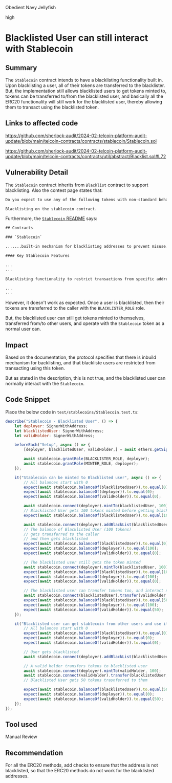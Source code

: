 Obedient Navy Jellyfish

high

# Blacklisted User can still interact with Stablecoin

## Summary
The `Stablecoin` contract intends to have a blacklisting functionality built in. Upon blacklisting a user, all of their tokens are transferred to the blacklister. But, the implementation still allows blacklisted users to get tokens minted to, tokens can be transferred to/from the blacklisted user, and basically all the ERC20 functionality will still work for the blacklisted user, thereby allowing them to transact using the blacklisted token.

## Links to affected code

https://github.com/sherlock-audit/2024-02-telcoin-platform-audit-update/blob/main/telcoin-contracts/contracts/stablecoin/Stablecoin.sol

https://github.com/sherlock-audit/2024-02-telcoin-platform-audit-update/blob/main/telcoin-contracts/contracts/util/abstract/Blacklist.sol#L72

## Vulnerability Detail
The `Stablecoin` contract inherits from `Blacklist` contract to support blacklisting. Also the contest page states that:

```txt
Do you expect to use any of the following tokens with non-standard behaviour with the smart contracts?

Blacklisting on the stablecoin contract.
```

Furthermore, the [`Stablecoin` README](https://github.com/sherlock-audit/2024-02-telcoin-platform-audit-update/blob/main/telcoin-contracts/contracts/stablecoin/README.md) says:

```txt
## Contracts

### `Stablecoin`

.......built-in mechanism for blacklisting addresses to prevent misuse.

#### Key Stablecoin Features

...
...

Blacklisting functionality to restrict transactions from specific addresses.

...
...
```

However, it doesn't work as expected. Once a user is blacklisted, then their tokens are transferred to the caller with the `BLACKLISTER_ROLE` role.

But, the blacklisted user can still get tokens minted to themselves, transferred from/to other users, and operate with the `Stablecoin` token as a normal user can.

## Impact
Based on the documentation, the protocol specifies that there is inbuild mechanism for backlisting, and that blackliste users are restricted from transacting using this token.

But as stated in the description, this is not true, and the blacklisted user can normally interact with the `Stablecoin`.

## Code Snippet
Place the below code in `test/stablecoins/Stablecoin.test.ts`:

```javascript
describe("Stablecoin - Blacklisted User", () => {
    let deployer: SignerWithAddress;
    let blacklistedUser: SignerWithAddress;
    let validHolder: SignerWithAddress;

    beforeEach("Setup", async () => {
        [deployer, blacklistedUser, validHolder,] = await ethers.getSigners();

        await stablecoin.grantRole(BLACKLISTER_ROLE, deployer);
        await stablecoin.grantRole(MINTER_ROLE, deployer);
    });

    it("Stablecoin can be minted to Blacklisted user", async () => {
        // All balances start with 0
        expect(await stablecoin.balanceOf(blacklistedUser)).to.equal(0);
        expect(await stablecoin.balanceOf(deployer)).to.equal(0);
        expect(await stablecoin.balanceOf(validHolder)).to.equal(0);

        await stablecoin.connect(deployer).mintTo(blacklistedUser, 100);
        // Blacklisted User gets 100 tokens minted before getting blacklisted
        expect(await stablecoin.balanceOf(blacklistedUser)).to.equal(100);

        await stablecoin.connect(deployer).addBlackList(blacklistedUser);
        // The balance of Blacklisted User (100 tokens)
        // gets transferred to the caller
        // and then gets blacklisted
        expect(await stablecoin.balanceOf(blacklistedUser)).to.equal(0);
        expect(await stablecoin.balanceOf(deployer)).to.equal(100);
        expect(await stablecoin.balanceOf(validHolder)).to.equal(0);

        // The blacklisted user still gets the token minted
        await stablecoin.connect(deployer).mintTo(blacklistedUser, 100);
        expect(await stablecoin.balanceOf(blacklistedUser)).to.equal(100);
        expect(await stablecoin.balanceOf(deployer)).to.equal(100);
        expect(await stablecoin.balanceOf(validHolder)).to.equal(0);

        // The blacklisted user can transfer tokens too, and interact normally
        await stablecoin.connect(blacklistedUser).transfer(validHolder, 50);
        expect(await stablecoin.balanceOf(blacklistedUser)).to.equal(50);
        expect(await stablecoin.balanceOf(deployer)).to.equal(100);
        expect(await stablecoin.balanceOf(validHolder)).to.equal(50);
    });

    it("Blacklisted user can get stablecoin from other users and use it", async () => {
        // All balances start with 0
        expect(await stablecoin.balanceOf(blacklistedUser)).to.equal(0);
        expect(await stablecoin.balanceOf(deployer)).to.equal(0);
        expect(await stablecoin.balanceOf(validHolder)).to.equal(0);

        // User gets blacklisted
        await stablecoin.connect(deployer).addBlackList(blacklistedUser);

        // A valid holder transfers tokens to blacklisted user
        await stablecoin.connect(deployer).mintTo(validHolder, 100);
        await stablecoin.connect(validHolder).transfer(blacklistedUser, 50);
        // Blacklisted User gets 50 tokens trasnferred to them

        expect(await stablecoin.balanceOf(blacklistedUser)).to.equal(50);
        expect(await stablecoin.balanceOf(deployer)).to.equal(0);
        expect(await stablecoin.balanceOf(validHolder)).to.equal(50);
    });
});
```

## Tool used

Manual Review

## Recommendation

For all the ERC20 methods, add checks to ensure that the address is not blacklisted, so that the ERC20 methods do not work for the blacklisted addresses.
